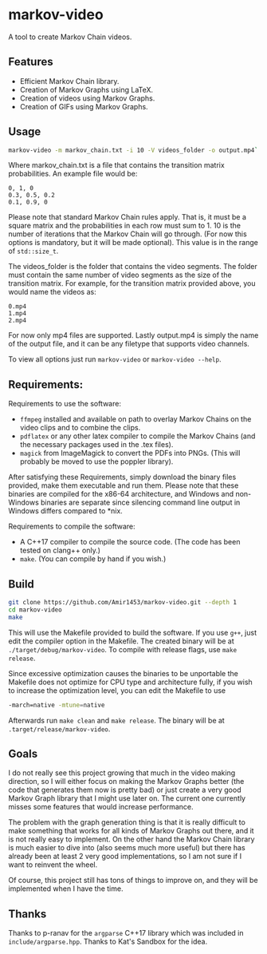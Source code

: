 # markov-video

A tool to create Markov Chain videos.

## Features

- Efficient Markov Chain library.
- Creation of Markov Graphs using LaTeX.
- Creation of videos using Markov Graphs.
- Creation of GIFs using Markov Graphs.

## Usage

```sh
markov-video -m markov_chain.txt -i 10 -V videos_folder -o output.mp4`
```

Where markov_chain.txt is a file that contains the transition matrix probabilities. An example file would be:

```
0, 1, 0
0.3, 0.5, 0.2
0.1, 0.9, 0
```

Please note that standard Markov Chain rules apply. That is, it must be a square matrix and the probabilities in each row must sum to 1. 10 is the number of iterations that the Markov Chain will go through. (For now this options is mandatory, but it will be made optional). This value is in the range of `std::size_t`.

The videos_folder is the folder that contains the video segments. The folder must contain the same number of video segments as the size of the transition matrix. For example, for the transition matrix provided above, you would name the videos as:

```
0.mp4
1.mp4
2.mp4
```

For now only mp4 files are supported. Lastly output.mp4 is simply the name of the output file, and it can be any filetype that supports video channels.

To view all options just run `markov-video` or `markov-video --help`.

## Requirements:

Requirements to use the software:

- `ffmpeg` installed and available on path to overlay Markov Chains on the video clips and to combine the clips.
- `pdflatex` or any other latex compiler to compile the Markov Chains (and the necessary packages used in the .tex files).
- `magick` from ImageMagick to convert the PDFs into PNGs. (This will probably be moved to use the poppler library).

After satisfying these Requirements, simply download the binary files provided, make them executable and run them. Please note that these binaries are compiled for the x86-64 architecture, and Windows and non-Windows binaries are separate since silencing command line output in Windows differs compared to \*nix.

Requirements to compile the software:

- A C++17 compiler to compile the source code. (The code has been tested on clang++ only.)
- `make`. (You can compile by hand if you wish.)

## Build

```sh
git clone https://github.com/Amir1453/markov-video.git --depth 1
cd markov-video
make
```

This will use the Makefile provided to build the software. If you use `g++`, just edit the compiler option in the Makefile. The created binary will be at `./target/debug/markov-video`. To compile with release flags, use `make release`.

Since excessive optimization causes the binaries to be unportable the Makefile does not optimize for CPU type and architecture fully, if you wish to increase the optimization level, you can edit the Makefile to use

```sh
-march=native -mtune=native
```

Afterwards run `make clean` and `make release`. The binary will be at `.target/release/markov-video`.

## Goals

I do not really see this project growing that much in the video making direction, so I will either focus on making the Markov Graphs better (the code that generates them now is pretty bad) or just create a very good Markov Graph library that I might use later on. The current one currently misses some features that would increase performance.

The problem with the graph generation thing is that it is really difficult to make something that works for all kinds of Markov Graphs out there, and it is not really easy to implement. On the other hand the Markov Chain library is much easier to dive into (also seems much more useful) but there has already been at least 2 very good implementations, so I am not sure if I want to reinvent the wheel.

Of course, this project still has tons of things to improve on, and they will be implemented when I have the time.

## Thanks

Thanks to p-ranav for the `argparse` C++17 library which was included in `include/argparse.hpp`.
Thanks to Kat's Sandbox for the idea.
